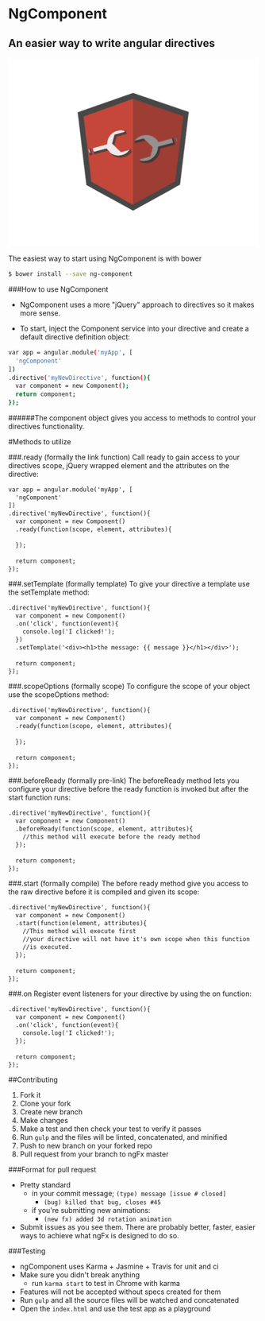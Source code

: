 # NgComponent

## An easier way to write angular directives

![angular directives](/images/newPic.png)

The easiest way to start using NgComponent is with bower
```sh
$ bower install --save ng-component
```

###How to use NgComponent
+ NgComponent uses a more "jQuery" approach to directives so it makes more sense. 

+ To start, inject the Component service into your directive and create a default directive definition object:
```sh
var app = angular.module('myApp', [
  'ngComponent'
])
.directive('myNewDirective', function(){
  var component = new Component();
  return component;
});
```
######The component object gives you access to methods to control your  directives functionality.  

#Methods to utilize

###.ready (formally the link function)
Call ready to gain access to your directives scope, jQuery wrapped element and the attributes on the directive:
```
var app = angular.module('myApp', [
  'ngComponent'
])
.directive('myNewDirective', function(){
  var component = new Component()
  .ready(function(scope, element, attributes){
    
  });
  
  return component;
});
```
###.setTemplate (formally template)
To give your directive a template use the setTemplate method:
```
.directive('myNewDirective', function(){
  var component = new Component()
  .on('click', function(event){
    console.log('I clicked!');
  })
  .setTemplate('<div><h1>the message: {{ message }}</h1></div>');
  
  return component;
});
```
###.scopeOptions (formally scope)
To configure the scope of your object use the scopeOptions method:
```
.directive('myNewDirective', function(){
  var component = new Component()
  .ready(function(scope, element, attributes){
    
  });
  
  return component;
});
```
###.beforeReady (formally pre-link)
The beforeReady method lets you configure your directive before the ready function is invoked but after the start function runs:
```
.directive('myNewDirective', function(){
  var component = new Component()
  .beforeReady(function(scope, element, attributes){
    //this method will execute before the ready method
  });
  
  return component;
});
```

###.start (formally compile)
The before ready method give you access to the raw directive before it is compiled and given its scope:
```
.directive('myNewDirective', function(){
  var component = new Component()
  .start(function(element, attributes){
    //This method will execute first
    //your directive will not have it's own scope when this function 
    //is executed.
  });
  
  return component;
});
```
###.on
Register event listeners for your directive by using the on function:
```
.directive('myNewDirective', function(){
  var component = new Component()
  .on('click', function(event){
    console.log('I clicked!');
  });
  
  return component;
});
```
##Contributing
1. Fork it
2. Clone your fork
3. Create new branch
4. Make changes
5. Make a test and then check your test to verify it passes
6. Run ```gulp``` and the files will be linted, concatenated, and minified
7. Push to new branch on your forked repo
8. Pull request from your branch to ngFx master

###Format for pull request
+ Pretty standard
  + in your commit message; ```(type) message [issue # closed]```
    + ```(bug) killed that bug, closes #45```
  + if you're submitting new animations:
    + ```(new fx) added 3d rotation animation ```
+ Submit issues as you see them. There are probably better, faster, easier ways to achieve what ngFx is designed to do so.

###Testing
+ ngComponent uses Karma + Jasmine + Travis for unit and ci
+ Make sure you didn't break anything
  + run ```karma start``` to test in Chrome with karma
+ Features will not be accepted without specs created for them
+ Run ```gulp``` and all the source files will be watched and concatenated
+ Open the ```index.html``` and use the test app as a playground

